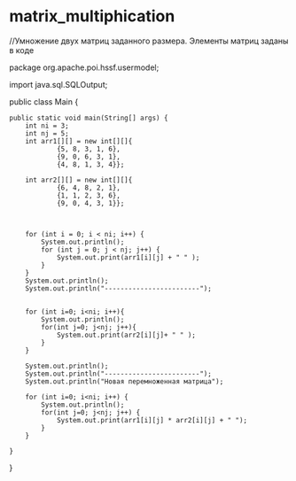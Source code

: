 # matrix_multiphication
//Умножение двух матриц заданного размера. Элементы матриц заданы в коде

package org.apache.poi.hssf.usermodel;

import java.sql.SQLOutput;

public class Main {

    public static void main(String[] args) {
        int ni = 3;
        int nj = 5;
        int arr1[][] = new int[][]{
                {5, 8, 3, 1, 6},
                {9, 0, 6, 3, 1},
                {4, 8, 1, 3, 4}};

        int arr2[][] = new int[][]{
                {6, 4, 8, 2, 1},
                {1, 1, 2, 3, 6},
                {9, 0, 4, 3, 1}};



        for (int i = 0; i < ni; i++) {
            System.out.println();
            for (int j = 0; j < nj; j++) {
                System.out.print(arr1[i][j] + " " );
            }
        }
        System.out.println();
        System.out.println("------------------------");


        for (int i=0; i<ni; i++){
            System.out.println();
            for(int j=0; j<nj; j++){
                System.out.print(arr2[i][j]+ " " );
            }
        }

        System.out.println();
        System.out.println("------------------------");
        System.out.println("Новая перемноженная матрица");

        for (int i=0; i<ni; i++) {
            System.out.println();
            for(int j=0; j<nj; j++) {
                System.out.print(arr1[i][j] * arr2[i][j] + " ");
            }
        }

    }
}
